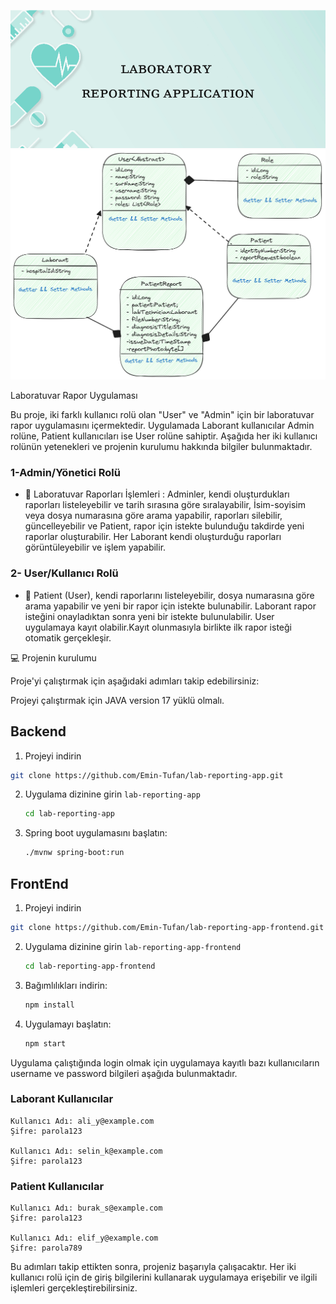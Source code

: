 ![labreportingapp.png](src%2Fmain%2Fresources%2Flabreportingapp.png)
![Uml Diagram.png](src%2Fmain%2Fresources%2FUml%20Diagram.png)

Laboratuvar Rapor Uygulaması

Bu proje, iki farklı kullanıcı rolü olan "User" ve "Admin" için bir laboratuvar rapor uygulamasını içermektedir.
Uygulamada Laborant kullanıcılar Admin rolüne, Patient kullanıcıları ise User rolüne sahiptir.
Aşağıda her iki kullanıcı rolünün yetenekleri ve projenin kurulumu hakkında bilgiler bulunmaktadır.

### 1-Admin/Yönetici Rolü

* :notebook: Laboratuvar Raporları İşlemleri :
  Adminler, kendi oluşturdukları raporları listeleyebilir ve tarih sırasına göre sıralayabilir,
  İsim-soyisim veya dosya numarasına göre arama yapabilir, raporları silebilir, güncelleyebilir ve Patient, rapor için
  istekte bulunduğu takdirde yeni raporlar oluşturabilir.
  Her Laborant kendi oluşturduğu raporları görüntüleyebilir ve işlem yapabilir.

### 2- User/Kullanıcı Rolü

* :notebook: Patient (User), kendi raporlarını listeleyebilir, dosya numarasına göre arama yapabilir ve yeni bir rapor
  için istekte bulunabilir.
  Laborant rapor isteğini onayladıktan sonra yeni bir istekte bulunulabilir.
  User uygulamaya kayıt olabilir.Kayıt olunmasıyla birlikte ilk rapor isteği otomatik gerçekleşir.

:computer: Projenin kurulumu

Proje'yi çalıştırmak için aşağıdaki adımları takip edebilirsiniz:

Projeyi çalıştırmak için JAVA version 17 yüklü olmalı.

## Backend

1. Projeyi indirin

```bash
git clone https://github.com/Emin-Tufan/lab-reporting-app.git
```

2. Uygulama dizinine girin `lab-reporting-app`
   ```bash
   cd lab-reporting-app
   ```

3. Spring boot uygulamasını başlatın:
   ```bash
   ./mvnw spring-boot:run
   ```

## FrontEnd

1. Projeyi indirin

```bash
git clone https://github.com/Emin-Tufan/lab-reporting-app-frontend.git
```

2. Uygulama dizinine girin `lab-reporting-app-frontend`
   ```bash
   cd lab-reporting-app-frontend
   ```

3. Bağımlılıkları indirin:
   ```bash
   npm install
   ```

4. Uygulamayı başlatın:
   ```bash
   npm start
   ```

Uygulama çalıştığında login olmak için uygulamaya kayıtlı bazı kullanıcıların username ve password bilgileri aşağıda
bulunmaktadır.

### Laborant Kullanıcılar

    Kullanıcı Adı: ali_y@example.com
    Şifre: parola123

    Kullanıcı Adı: selin_k@example.com
    Şifre: parola123

### Patient Kullanıcılar

    Kullanıcı Adı: burak_s@example.com
    Şifre: parola123

    Kullanıcı Adı: elif_y@example.com
    Şifre: parola789

Bu adımları takip ettikten sonra, projeniz başarıyla çalışacaktır. Her iki kullanıcı rolü için de giriş bilgilerini
kullanarak uygulamaya erişebilir ve ilgili işlemleri gerçekleştirebilirsiniz.
